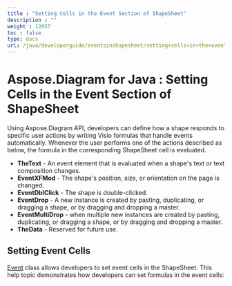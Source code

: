 ```yaml
---
title : "Setting Cells in the Event Section of ShapeSheet" 
description : "" 
weight : 12057 
toc : false
type: docs
url: /java/developerguide/eventsinshapesheet/setting+cells+in+the+event+section+of+shapesheet/
---
```


# Aspose.Diagram for Java : Setting Cells in the Event Section of ShapeSheet


Using Aspose.Diagram API, developers can define how a shape responds to specific user actions by writing Visio formulas that handle events automatically. Whenever the user performs one of the actions described as below, the formula in the corresponding ShapeSheet cell is evaluated.

*   **TheText** - An event element that is evaluated when a shape's text or text composition changes.
*   **EventXFMod** - The shape's position, size, or orientation on the page is changed.
*   **EventDblClick** - The shape is double-clicked.
*   **EventDrop** - A new instance is created by pasting, duplicating, or dragging a shape, or by dragging and dropping a master.
*   **EventMultiDrop** - when multiple new instances are created by pasting, duplicating, or dragging a shape, or by dragging and dropping a master.
*   **TheData** - Reserved for future use.

## Setting Event Cells

[Event](http://www.aspose.com/api/java/diagram/com.aspose.diagram/classes/Event) class allows developers to set event cells in the ShapeSheet. This help topic demonstrates how developers can set formulas in the event cells:

